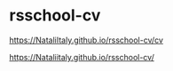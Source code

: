 # rsschool-cv

https://NataliItaly.github.io/rsschool-cv/cv

https://Nataliitaly.github.io/rsschool-cv/